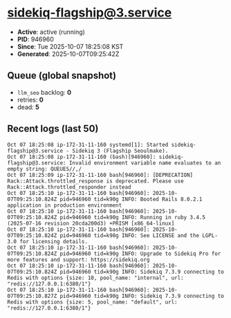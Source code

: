 # sidekiq-flagship@3.service

- **Active**: active (running)
- **PID**: 946960
- **Since**: Tue 2025-10-07 18:25:08 KST
- **Generated**: 2025-10-07T09:25:42Z

## Queue (global snapshot)
- `llm_seo` backlog: **0**
- retries: **0**
- dead: **5**

## Recent logs (last 50)
```
Oct 07 18:25:08 ip-172-31-11-160 systemd[1]: Started sidekiq-flagship@3.service - Sidekiq 3 (Flagship Seoulmake).
Oct 07 18:25:08 ip-172-31-11-160 (bash)[946960]: sidekiq-flagship@3.service: Invalid environment variable name evaluates to an empty string: QUEUES//,/ 
Oct 07 18:25:09 ip-172-31-11-160 bash[946960]: [DEPRECATION] Rack::Attack.throttled_response is deprecated. Please use Rack::Attack.throttled_responder instead
Oct 07 18:25:10 ip-172-31-11-160 bash[946960]: 2025-10-07T09:25:10.824Z pid=946960 tid=k90g INFO: Booted Rails 8.0.2.1 application in production environment
Oct 07 18:25:10 ip-172-31-11-160 bash[946960]: 2025-10-07T09:25:10.824Z pid=946960 tid=k90g INFO: Running in ruby 3.4.5 (2025-07-16 revision 20cda200d3) +PRISM [x86_64-linux]
Oct 07 18:25:10 ip-172-31-11-160 bash[946960]: 2025-10-07T09:25:10.824Z pid=946960 tid=k90g INFO: See LICENSE and the LGPL-3.0 for licensing details.
Oct 07 18:25:10 ip-172-31-11-160 bash[946960]: 2025-10-07T09:25:10.824Z pid=946960 tid=k90g INFO: Upgrade to Sidekiq Pro for more features and support: https://sidekiq.org
Oct 07 18:25:10 ip-172-31-11-160 bash[946960]: 2025-10-07T09:25:10.824Z pid=946960 tid=k90g INFO: Sidekiq 7.3.9 connecting to Redis with options {size: 10, pool_name: "internal", url: "redis://127.0.0.1:6380/1"}
Oct 07 18:25:10 ip-172-31-11-160 bash[946960]: 2025-10-07T09:25:10.827Z pid=946960 tid=k90g INFO: Sidekiq 7.3.9 connecting to Redis with options {size: 5, pool_name: "default", url: "redis://127.0.0.1:6380/1"}
```

